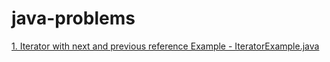 # java-problems

[1. Iterator with next and previous reference Example - IteratorExample.java](https://github.com/pratsk/java-problems/blob/master/IteratorExample.jav "Iterator Example")
